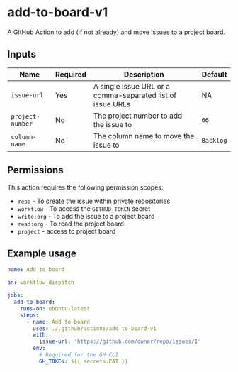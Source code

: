 # add-to-board-v1

A GitHub Action to add (if not already) and move issues to a project board.

## Inputs

| Name             | Required | Description                                                | Default   |
| ---------------- | -------- | ---------------------------------------------------------- | --------- |
| `issue-url`      | Yes      | A single issue URL or a comma-separated list of issue URLs | NA        |
| `project-number` | No       | The project number to add the issue to                     | `66`      |
| `column-name`    | No       | The column name to move the issue to                       | `Backlog` |

## Permissions

This action requires the following permission scopes:

- `repo` - To create the issue within private repositories
- `workflow` - To access the `GITHUB_TOKEN` secret
- `write:org` - To add the issue to a project board
- `read:org` - To read the project board
- `project` - access to project board

## Example usage

```yaml
name: Add to board

on: workflow_dispatch

jobs:
  add-to-board:
    runs-on: ubuntu-latest
    steps:
      - name: Add to board
        uses: ./.github/actions/add-to-board-v1
        with:
          issue-url: 'https://github.com/owner/repo/issues/1'
        env:
          # Required for the GH CLI
          GH_TOKEN: ${{ secrets.PAT }}
```
